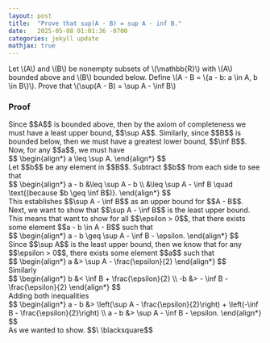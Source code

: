 ```yaml
---
layout: post
title:  "Prove that sup(A - B) = sup A - inf B."
date:   2025-05-08 01:01:36 -0700
categories: jekyll update
mathjax: true
---
```

<div class="stmt">
Let \(A\) and \(B\) be nonempty subsets of \(\mathbb{R}\) with \(A\) bounded above and \(B\) bounded below. Define \(A - B = \{a - b: a \in A, b \in B\}\). Prove that \(\sup(A - B) = \sup A - \inf B\)
</div>
<h3>Proof</h3>
Since $$A$$ is bounded above, then by the axiom of completeness we must have a least upper bound, $$\sup A$$. Similarly, since $$B$$ is bounded below, then we must have a greatest lower bound, $$\inf B$$. Now, for any $$a$$, we must have
<div>
$$
\begin{align*}
a \leq \sup A.
\end{align*}
$$
</div>
Let $$b$$ be any element in $$B$$. Subtract $$b$$ from each side to see that
<div>
$$
\begin{align*}
a - b &\leq \sup A - b \\
      &\leq \sup A - \inf B \quad \text{(because $b \geq \inf B$)}.
\end{align*}
$$
</div>
This establishes $$\sup A - \inf B$$ as an upper bound for $$A - B$$. Next, we want to show that $$\sup A - \inf B$$ is the least upper bound. This means that want to show for all $$\epsilon > 0$$, that there exists some element $$a - b \in A - B$$ such that 
<div>
$$
\begin{align*}
a - b \geq \sup A - \inf B - \epsilon.
\end{align*}
$$
</div>
Since $$\sup A$$ is the least upper bound, then we know that for any $$\epsilon > 0$$, there exists some element $$a$$ such that
<div>
$$
\begin{align*}
a &> \sup A - \frac{\epsilon}{2}
\end{align*}
$$
</div>
Similarly 
<div>
$$
\begin{align*}
b &< \inf B + \frac{\epsilon}{2} \\
-b &> - \inf B - \frac{\epsilon}{2} 
\end{align*}
$$
</div>
Adding both inequalities
<div>
$$
\begin{align*}
a - b &> \left(\sup A - \frac{\epsilon}{2}\right) + \left(-\inf B - \frac{\epsilon}{2}\right) \\
a - b &> \sup A - \inf B - \epsilon.
\end{align*}
$$
</div>
As we wanted to show. $$\ \blacksquare$$



